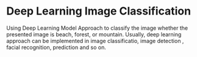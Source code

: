 # Deep Learning Image Classification
Using Deep Learning Model Approach to  classify the image whether the presented image is beach, forest, or mountain. Usually, deep learning approach can be implemented in image classificatio, image detection , facial recognition, prediction and so on.
